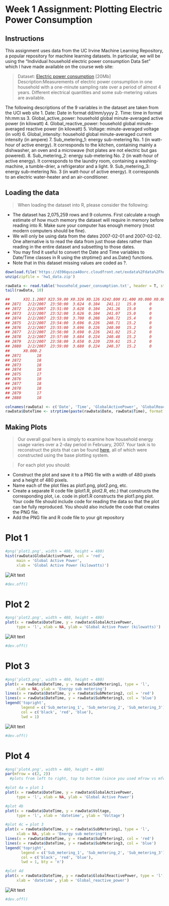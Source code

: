 Week 1 Assignment: Plotting Electric Power Consumption
================

Instructions
------------

This assignment uses data from the UC Irvine Machine Learning Repository, a popular repository for machine learning datasets. In particular, we will be using the “Individual household electric power consumption Data Set” which I have made available on the course web site:

>Dataset: [Electric power consumption](https://d396qusza40orc.cloudfront.net/exdata%2Fdata%2Fhousehold_power_consumption.zip) [20Mb]
>Description:Measurements of electric power consumption in one household with a one-minute sampling rate over a period of almost 4 years. Different electrical quantities and some sub-metering values are available.

The following descriptions of the 9 variables in the dataset are taken from the UCI web site 1. Date: Date in format dd/mm/yyyy 2. Time: time in format hh:mm:ss 3. Global_active_power: household global minute-averaged active power (in kilowatt) 4. Global_reactive_power: household global minute-averaged reactive power (in kilowatt) 5. Voltage: minute-averaged voltage (in volt) 6. Global_intensity: household global minute-averaged current intensity (in ampere) 7. Sub_metering_1: energy sub-metering No. 1 (in watt-hour of active energy). It corresponds to the kitchen, containing mainly a dishwasher, an oven and a microwave (hot plates are not electric but gas powered). 8. Sub_metering_2: energy sub-metering No. 2 (in watt-hour of active energy). It corresponds to the laundry room, containing a washing-machine, a tumble-drier, a refrigerator and a light. 9. Sub_metering_3: energy sub-metering No. 3 (in watt-hour of active energy). It corresponds to an electric water-heater and an air-conditioner.

Loading the data
-----------------

>When loading the dataset into R, please consider the following:
-   The dataset has 2,075,259 rows and 9 columns. First calculate a rough estimate of how much memory the dataset will require in memory before reading into R. Make sure your computer has enough memory (most modern computers should be fine).
-   We will only be using data from the dates 2007-02-01 and 2007-02-02. One alternative is to read the data from just those dates rather than reading in the entire dataset and subsetting to those dates.
-   You may find it useful to convert the Date and Time variables to Date/Time classes in R using the strptime() and as.Date() functions.
-   Note that in this dataset missing values are coded as ?.

```R
download.file('https://d396qusza40orc.cloudfront.net/exdata%2Fdata%2Fhousehold_power_consumption.zip', destfile = './hw1_data.zip', method = 'curl', quiet = T)
unzip(zipfile = 'hw1_data.zip')
```

```R
rawData <- read.table('household_power_consumption.txt', header = T, stringsAsFactors = F, na.strings = "?", sep = ';', quote = "", skip = 66636, nrows = 2880)
tail(rawData, 10)
```

```R
##      X31.1.2007 X23.59.00 X0.326 X0.126 X242.800 X1.400 X0.000 X0.000.1
## 2871   2/2/2007  23:50:00  3.624  0.104   241.11   15.0      0        0
## 2872   2/2/2007  23:51:00  3.628  0.104   241.26   15.0      0        0
## 2873   2/2/2007  23:52:00  3.626  0.104   241.07   15.0      0        0
## 2874   2/2/2007  23:53:00  3.700  0.208   240.72   15.4      0        0
## 2875   2/2/2007  23:54:00  3.696  0.226   240.71   15.2      0        1
## 2876   2/2/2007  23:55:00  3.696  0.226   240.90   15.2      0        1
## 2877   2/2/2007  23:56:00  3.698  0.226   241.02   15.2      0        2
## 2878   2/2/2007  23:57:00  3.684  0.224   240.48   15.2      0        1
## 2879   2/2/2007  23:58:00  3.658  0.220   239.61   15.2      0        1
## 2880   2/2/2007  23:59:00  3.680  0.224   240.37   15.2      0        2
##      X0.000.2
## 2871       18
## 2872       18
## 2873       18
## 2874       18
## 2875       17
## 2876       18
## 2877       18
## 2878       18
## 2879       17
## 2880       18
```

```R
colnames(rawData) <- c('Date', 'Time', 'GlobalActivePower', 'GlobalReactivePower', 'Voltage', 'GlobalIntensity', 'SubMetering1', 'SubMetering2', 'SubMetering3')
rawData$DateTime <- strptime(paste(rawData$Date, rawData$Time), format = '%d/%m/%Y %H:%M:%S')
```

Making Plots
-------------

>Our overall goal here is simply to examine how household energy usage varies over a 2-day period in February, 2007. Your task is to reconstruct the plots that can be found [here](https://github.com/rdpeng/ExData_Plotting1), all of which were constructed using the base plotting system.

>For each plot you should:
-   Construct the plot and save it to a PNG file with a width of 480 pixels and a height of 480 pixels.
-   Name each of the plot files as plot1.png, plot2.png, etc.
-   Create a separate R code file (plot1.R, plot2.R, etc.) that constructs the corresponding plot, i.e. code in plot1.R constructs the plot1.png plot. Your code file should include code for reading the data so that the plot can be fully reproduced. You should also include the code that creates the PNG file.
-   Add the PNG file and R code file to your git repository

# Plot 1
```R
#png('plot1.png', width = 480, height = 480)
hist(rawData$GlobalActivePower, col = 'red',
     main = 'Global Active Power',
     xlab = 'Global Active Power (kilowatts)')
```
![Alt text](https://github.com/rdpeng/ExData_Plotting1/blob/master/figure/unnamed-chunk-2.png?raw=true "Plot1")

```R
#dev.off()
```

# Plot 2
```R
#png('plot2.png', width = 480, height = 480)
plot(x = rawData$DateTime, y = rawData$GlobalActivePower, 
     type = 'l', xlab = NA, ylab = 'Global Active Power (kilowatts)')
```
![Alt text](https://github.com/rdpeng/ExData_Plotting1/raw/master/figure/unnamed-chunk-3.png "Plot2")

```R
#dev.off()
```

# Plot 3
```R
#png('plot3.png', width = 480, height = 480)
plot(x = rawData$DateTime, y = rawData$SubMetering1, type = 'l',
     xlab = NA, ylab = 'Energy sub metering')
lines(x = rawData$DateTime, y = rawData$SubMetering2, col = 'red')
lines(x = rawData$DateTime, y = rawData$SubMetering3, col = 'blue')
legend('topright', 
       legend = c('Sub_metering_1', 'Sub_metering_2', 'Sub_metering_3'),
       col = c('black', 'red', 'blue'),
       lwd = 1)
```
![Alt text](https://github.com/rdpeng/ExData_Plotting1/raw/master/figure/unnamed-chunk-4.png "Plot3")

```R
#dev.off()
```

# Plot 4
```R
#png('plot4.png', width = 480, height = 480)
par(mfrow = c(2, 2)) 
  #plots from left to right, top to bottom (since you used mfrow vs mfcol)

#plot 4a = plot 1
plot(x = rawData$DateTime, y = rawData$GlobalActivePower, 
     type = 'l', xlab = NA, ylab = 'Global Active Power')

#plot 4b
plot(x = rawData$DateTime, y = rawData$Voltage, 
     type = 'l', xlab = 'datetime', ylab = 'Voltage')

#plot 4c = plot 3
plot(x = rawData$DateTime, y = rawData$SubMetering1, type = 'l',
     xlab = NA, ylab = 'Energy sub metering')
lines(x = rawData$DateTime, y = rawData$SubMetering2, col = 'red')
lines(x = rawData$DateTime, y = rawData$SubMetering3, col = 'blue')
legend('topright', 
       legend = c('Sub_metering_1', 'Sub_metering_2', 'Sub_metering_3'),
       col = c('black', 'red', 'blue'),
       lwd = 1, bty = 'n')

#plot 4d
plot(x = rawData$DateTime, y = rawData$GlobalReactivePower, type = 'l',
     xlab = 'datetime', ylab = 'Global_reactive_power')
```
![Alt text](https://github.com/rdpeng/ExData_Plotting1/raw/master/figure/unnamed-chunk-5.png "Plot3") 

```R
#dev.off()
``` 